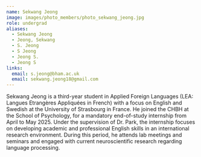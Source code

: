 ```yaml
---
name: Sekwang Jeong
image: images/photo_members/photo_sekwang_jeong.jpg
role: undergrad
aliases:
  - Sekwang Jeong
  - Jeong, Sekwang 
  - S. Jeong
  - S Jeong
  - Jeong S.
  - Jeong S  
links:
  email: s.jeong@bham.ac.uk
  email: sekwang.jeong18@gmail.com
---
```


Sekwang Jeong is a third-year student in Applied Foreign Languages (LEA: Langues Etrangères Appliquées in French) with a focus on English and Swedish at the University of Strasbourg in France. He joined the CHBH at the School of Psychology, for a mandatory end-of-study internship from April to May 2025. Under the supervision of Dr. Park, the internship focuses on developing academic and professional English skills in an international research environment. During this period, he attends lab meetings and seminars and engaged with current neuroscientific research regarding language processing.
